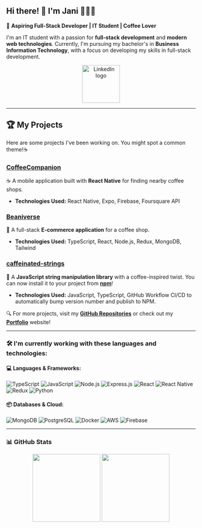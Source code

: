 ## Hi there! 👋 I'm Jani 👨🏻‍💻

🚀 **Aspiring Full-Stack Developer | IT Student | Coffee Lover** 

I'm an IT student with a passion for **full-stack development** and **modern web technologies**. Currently, I'm pursuing my bachelor's in **Business Information Technology**, with a focus on developing my skills in full-stack development.

<div align="center">
  <a href="https://www.linkedin.com/in/jani-h%C3%A4nninen-66909319b/" target="_blank">
    <img alt="LinkedIn logo" width="100px" title="Let's connect!" src="https://cdn.jsdelivr.net/gh/devicons/devicon@latest/icons/linkedin/linkedin-original-wordmark.svg">
  </a>
</div>

---

## 🏆 **My Projects**  

Here are some projects I've been working on. You might spot a common theme!☕

### [CoffeeCompanion](https://github.com/pr0fix/CoffeeCompanion)
☕ A mobile application built with **React Native** for finding nearby coffee shops.  
- **Technologies Used:** React Native, Expo, Firebase, Foursquare API

### [Beaniverse](https://github.com/pr0fix/Beaniverse)  
🛒 A full-stack **E-commerce application** for a coffee shop.  
- **Technologies Used:** TypeScript, React, Node.js, Redux, MongoDB, Tailwind

### [caffeinated-strings](https://github.com/pr0fix/caffeinated-strings)  
🧵 A **JavaScript string manipulation library** with a coffee-inspired twist. You can now install it to your project from [**npm**](https://www.npmjs.com/package/caffeinated-strings)!
- **Technologies Used:** JavaScript, TypeScript, GitHub Workflow CI/CD to automatically bump version number and publish to NPM.

🔍 For more projects, visit my **[GitHub Repositories](https://github.com/pr0fix?tab=repositories)** or check out my **[Portfolio](https://pr0fix.github.io/)** website!

---

### 🛠 **I'm currently working with these languages and technologies:**  

#### **💻 Languages & Frameworks:**  
![TypeScript](https://img.shields.io/badge/TypeScript-007ACC?style=for-the-badge&logo=typescript&logoColor=white)
![JavaScript](https://img.shields.io/badge/JavaScript-F7DF1E?style=for-the-badge&logo=javascript&logoColor=black)
![Node.js](https://img.shields.io/badge/node.js-339933?style=for-the-badge&logo=Node.js&logoColor=white)
![Express.js](https://img.shields.io/badge/express.js-000000?style=for-the-badge&logo=express&logoColor=white)
![React](https://img.shields.io/badge/react-%2320232a.svg?style=for-the-badge&logo=react&logoColor=%2361DAFB)
![React Native](https://img.shields.io/badge/react_native-%2320232a.svg?style=for-the-badge&logo=react&logoColor=%2361DAFB)
![Redux](https://img.shields.io/badge/redux-764ABC?style=for-the-badge&logo=redux&logoColor=white)
![Python](https://img.shields.io/badge/Python-3776AB?style=for-the-badge&logo=python&logoColor=white)  

#### **📦 Databases & Cloud:**  
![MongoDB](https://img.shields.io/badge/MongoDB-4EA94B?style=for-the-badge&logo=mongodb&logoColor=white)
![PostgreSQL](https://img.shields.io/badge/PostgreSQL-316192?style=for-the-badge&logo=postgresql&logoColor=white)
![Docker](https://img.shields.io/badge/Docker-2496ED?style=for-the-badge&logo=docker&logoColor=white)
![AWS](https://img.shields.io/badge/AWS-232F3E?style=for-the-badge&logo=amazonwebservices&logoColor=)
![Firebase](https://img.shields.io/badge/firebase-ffca28?style=for-the-badge&logo=firebase&logoColor=black)

---

### 📊 **GitHub Stats**  

<div align="center">
  <img height="180em" src="https://github-readme-stats.vercel.app/api?username=pr0fix&show_icons=true&theme=catppuccin_mocha" />
  <img height="180em" src="https://github-readme-stats.vercel.app/api/top-langs/?username=pr0fix&layout=compact&theme=catppuccin_mocha&langs_count=8" />
</div>
